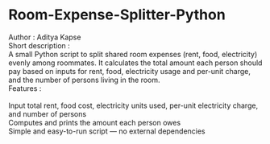 # Room-Expense-Splitter-Python
Author : Aditya Kapse  <br>
Short description :      <br>
A small Python script to split shared room expenses (rent, food, electricity) evenly among roommates. It calculates the total amount each person should pay based on inputs for rent, food, electricity usage and per-unit charge, and the number of persons living in the room.
 <br>
Features :     <br>  
Input total rent, food cost, electricity units used, per-unit electricity charge, and number of persons    <br>
Computes and prints the amount each person owes     <br>
Simple and easy-to-run script — no external dependencies     <br>
